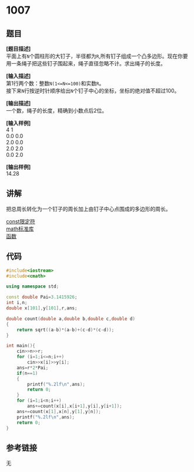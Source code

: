 # 1007
## 题目  
**[题目描述]**  
平面上有`N`个圆柱形的大钉子，半径都为`R`,所有钉子组成一个凸多边形。现在你要用一条绳子把这些钉子围起来，绳子直径忽略不计。求出绳子的长度。  

**[输入描述]**   
第1行两个数：整数`N(1<=N<=100)`和实数`R`。  
接下来`N`行按逆时针顺序给出`N`个钉子中心的坐标，坐标的绝对值不超过100。  

**[输出描述]**  
一个数，绳子的长度，精确到小数点后2位。  

**[输入样例]**  
4 1  
0.0 0.0  
2.0 0.0  
2.0 2.0  
0.0 2.0  

**[输出样例]**  
14.28  

## 讲解   
把总周长转化为一个钉子的周长加上由钉子中心点围成的多边形的周长。  

[const限定符](a)  
[math标准库](a)  
[函数](a)  


## 代码   

```cpp
#include<iostream>   
#include<cmath>  

using namespace std;  

const double Pai=3.1415926;  
int i,n;  
double x[101],y[101],r,ans;  

double count(double a,double b,double c,double d)  
{  
	return sqrt((a-b)*(a-b)+(c-d)*(c-d));  
}  

int main(){  
	cin>>n>>r;  
	for (i=1;i<=n;i++)  
		cin>>x[i]>>y[i];  
	ans=r*2*Pai;  
  	if(n==1)  
	{  
        printf("%.2lf\n",ans);  
        return 0;  
    }  
	for (i=1;i<n;i++)  
		ans+=count(x[i],x[i+1],y[i],y[i+1]);  
	ans+=count(x[1],x[n],y[1],y[n]);  
	printf("%.2lf\n",ans);  
	return 0;  
}  
```

## 参考链接  
无  

